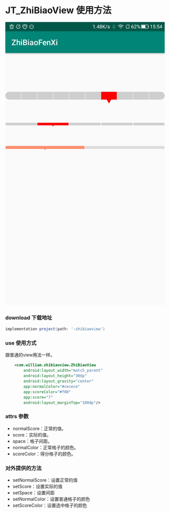 # JT_ZhiBiaoView 使用方法

![预览](demo.jpeg)

### download 下载地址

```groovy
implementation project(path: ':zhibiaoview')
```

### use 使用方式

跟普通的view用法一样。

```xml
    <com.william.zhibiaoview.ZhiBiaoView
        android:layout_width="match_parent"
        android:layout_height="30dp"
        android:layout_gravity="center"
        app:normalColor="#cecece"
        app:scoreColor="#f00"
        app:score="7"
        android:layout_marginTop="100dp"/>
```

### attrs 参数

- normalScore：正常的值。
- score：实际的值。
- space：格子间距。
- normalColor：正常格子的颜色。
- scoreColor：得分格子的颜色。

### 对外提供的方法

- setNormalScore：设置正常的值
- setScore：设置实际的值
- setSpace：设置间距
- setNormalColor：设置普通格子的颜色
- setScoreColor：设置选中格子的颜色




